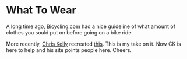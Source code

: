 # What To Wear

A long time ago, [Bicycling.com][bicycling.com] had a nice guideline
of what amount of clothes you sould put on before going on a bike ride.

More recently, [Chris Kelly][ckdake] recreated [this][ck what to wear]. This is
my take on it. Now CK is here to help and his site points people here. Cheers.

[bicycling.com]: http://www.bicycling.com/
[ckdake]: http://ckdake.com/
[ck what to wear]: http://ckdake.com/projects/whattowear.html
